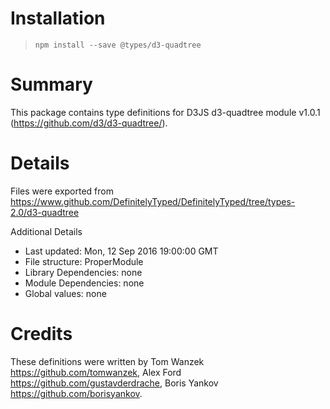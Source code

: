 # Installation
> `npm install --save @types/d3-quadtree`

# Summary
This package contains type definitions for D3JS d3-quadtree module v1.0.1 (https://github.com/d3/d3-quadtree/).

# Details
Files were exported from https://www.github.com/DefinitelyTyped/DefinitelyTyped/tree/types-2.0/d3-quadtree

Additional Details
 * Last updated: Mon, 12 Sep 2016 19:00:00 GMT
 * File structure: ProperModule
 * Library Dependencies: none
 * Module Dependencies: none
 * Global values: none

# Credits
These definitions were written by Tom Wanzek <https://github.com/tomwanzek>, Alex Ford <https://github.com/gustavderdrache>, Boris Yankov <https://github.com/borisyankov>.
